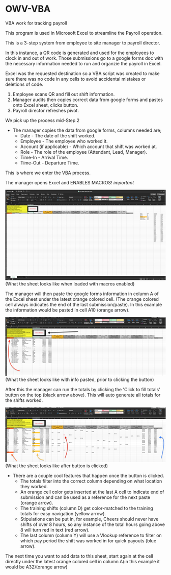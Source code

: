 # OWV-VBA
VBA work for tracking payroll

This program is used in Microsoft Excel to streamline the Payroll operation.

This is a 3-step system from employee to site manager to payroll director.

In this instance, a QR code is generated and used for the employees to clock in and out of work. Those submissions go to a google forms doc with the necessary information needed to run and organzie the payroll in Excel.

Excel was the requested destination so a VBA script was created to make sure there was no code in any cells to avoid accidental mistakes or deletions of code. 

1. Employee scans QR and fill out shift information.
1. Manager audits then copies correct data from google forms and pastes onto Excel sheet, clicks button.
1. Payroll director refreshes pivot.

We pick up the process mid-Step.2

* The manager copies the data from google forms, columns needed are; 
    * Date - The date of the shift worked.
    * Employee - The employee who worked it.
    * Account (if applicable) - Which account that shift was worked at.
    * Role - The role of the employee (Attendant, Lead, Manager).
    * Time-In - Arrival Time.
    * Time-Out - Departure Time.

This is where we enter the VBA process.

The manager opens Excel and ENABLES MACROS! *important*

![](images/OWV-VBA_pic1.png)
(What the sheet looks like when loaded with macros enabled)

The manager will then paste the google forms information in column A of the Excel sheet under the latest orange colored cell. (The orange colored cell always indicates the end of the last submission/paste). In this example the information would be pasted in cell A10 (orange arrow).

![](images/OWV-VBA_pic2.png)
(What the sheet looks like with info pasted, prior to clicking the button)

After this the manager can run the totals by clicking the 'Click to fill totals' button on the top (black arrow above). This will auto generate all totals for the shifts worked. 

![](images/OWV-VBA_pic3.png)
(What the sheet looks like after button is clicked)

* There are a couple cool features that happen once the button is clicked.
    * The totals filter into the correct column depending on what location they worked.
    * An orange cell color gets inserted at the last A cell to indicate end of submission and can be used as a reference for the next paste (orange arrow).
    * The training shifts (column D) get color-matched to the training totals for easy navigation (yellow arrow).
    * Stipulations can be put in, for example, Cheers should never have shifts of over 8 hours, so any instance of the total hours going above 8 will turn red in text (red arrow).
    * The last column (column Y) will use a Vlookup reference to filter on which pay period the shift was worked in for quick payouts (blue arrow).


The next time you want to add data to this sheet, start again at the cell directly under the latest orange colored cell in column A(in this example it would be A32)(orange arrow)

